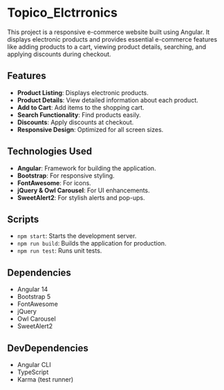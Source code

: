 # Topico_Elctrronics
This project is a responsive e-commerce website built using Angular. It displays electronic products and provides essential e-commerce features like adding products to a cart, viewing product details, searching, and applying discounts during checkout.  

## Features  
- **Product Listing**: Displays electronic products.  
- **Product Details**: View detailed information about each product.  
- **Add to Cart**: Add items to the shopping cart.  
- **Search Functionality**: Find products easily.  
- **Discounts**: Apply discounts at checkout.  
- **Responsive Design**: Optimized for all screen sizes.  

## Technologies Used  
- **Angular**: Framework for building the application.  
- **Bootstrap**: For responsive styling.  
- **FontAwesome**: For icons.  
- **jQuery & Owl Carousel**: For UI enhancements.  
- **SweetAlert2**: For stylish alerts and pop-ups.  

## Scripts  
- `npm start`: Starts the development server.  
- `npm run build`: Builds the application for production.  
- `npm run test`: Runs unit tests.  

## Dependencies  
- Angular 14  
- Bootstrap 5  
- FontAwesome  
- jQuery  
- Owl Carousel  
- SweetAlert2  

## DevDependencies  
- Angular CLI  
- TypeScript  
- Karma (test runner)  
